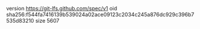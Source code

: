 version https://git-lfs.github.com/spec/v1
oid sha256:f544fa7416139b539024a02ace09123c2034c245a876dc929c396b7535d83210
size 5607
